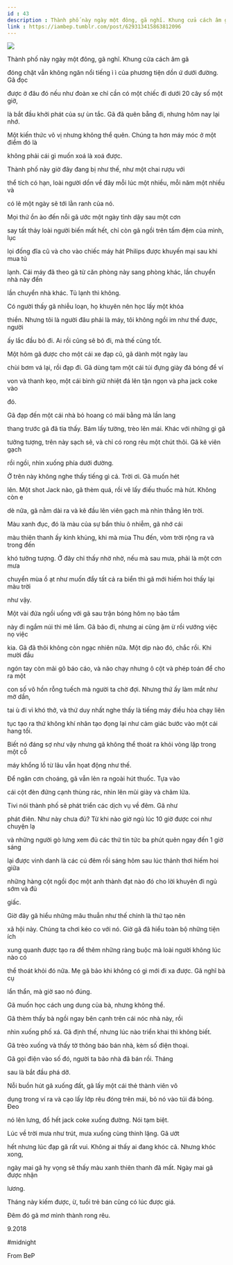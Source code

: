 ```yaml
---
id : 43
description : Thành phố này ngày một đông, gã nghĩ. Khung cửa cách âm gã
link : https://iambep.tumblr.com/post/629313415863812096
---
```


![](https://64.media.tumblr.com/4b3a8f40e5fa65583301a08e65d1b216/39417e7c42e76273-8b/s500x750/7dd022e1c0acfc6c0747d569b90de601326bc741.jpg)

Thành phố này ngày một đông, gã nghĩ. Khung cửa cách âm gã

đóng chặt vẫn không ngăn nổi tiếng ì ì của phương tiện dồn ứ dưới đường.
Gã đọc

được ở đâu đó nếu như đoàn xe chỉ cần có một chiếc đi dưới 20 cây số một
giờ,

là bắt đầu khởi phát của sự ùn tắc. Gã đã quên bẵng đi, nhưng hôm nay lại
nhớ.

Một kiến thức vô vị nhưng không thể quên. Chúng ta hơn máy móc ở một điểm
đó là

không phải cái gì muốn xoá là xoá được.

Thành phố này giờ đây đang bị như thế, như một chai rượu với

thể tích có hạn, loài người dồn về đây mỗi lúc một nhiều, mỗi năm một nhiều
và

có lẽ một ngày sẽ tới lằn ranh của nó.

Mọi thứ ồn ào đến nỗi gã ước một ngày tỉnh dậy sau một cơn

say tất thảy loài người biến mất hết, chỉ còn gã ngồi trên tấm đệm của mình,
lục

lọi đống đĩa cũ và cho vào chiếc máy hát Philips được khuyến mại sau khi
mua tủ

lạnh. Cái máy đã theo gã từ căn phòng này sang phòng khác, lần chuyển nhà
này đến

lần chuyển nhà khác. Tủ lạnh thì không.

Có người thấy gã nhiễu loạn, họ khuyên nên học lấy một khóa

thiền. Nhưng tôi là người đâu phải là máy, tôi không ngồi im như thế được,
người

ấy lắc đầu bỏ đi. Ai rồi cũng sẽ bỏ đi, mà thế cũng tốt.

Một hôm gã được cho một cái xe đạp cũ, gã dành một ngày lau

chùi bơm vá lại, rồi đạp đi. Gã dùng tạm một cái túi đựng giày đá bóng để
ví

von và thanh kẹo, một cái bình giữ nhiệt đá lên tận ngọn và pha jack coke
vào

đó.

Gã đạp đến một cái nhà bỏ hoang có mái bằng mà lần lang

thang trước gã đã tia thấy. Bám lấy tường, trèo lên mái. Khác với những
gì gã

tưởng tượng, trên này sạch sẽ, và chỉ có rong rêu một chút thôi. Gã kê viên
gạch

rồi ngồi, nhìn xuống phía dưới đường.

Ở trên này không nghe thấy tiếng gì cả. Trời ơi. Gã muốn hét

lên. Một shot Jack nào, gã thèm quá, rồi vê lấy điếu thuốc mà hút. Không
còn e

dè nữa, gã nằm dài ra và kê đầu lên viên gạch mà nhìn thẳng lên trời.

Màu xanh đục, đó là màu của sự bẩn thỉu ô nhiễm, gã nhớ cái

màu thiên thanh ấy kinh khủng, khi mà mùa Thu đến, vòm trời rộng ra và trong
đến

khó tưởng tượng. Ở đây chỉ thấy nhờ nhờ, nếu mà sau mưa, phải là một cơn
mưa

chuyển mùa ồ ạt như muốn đẩy tất cả ra biển thì gã mới hiếm hoi thấy lại
màu trời

như vậy.

Một vài đứa ngồi uống với gã sau trận bóng hôm nọ bảo tầm

này đi ngắm núi thì mê lắm. Gã bảo đi, nhưng ai cũng ậm ừ rồi vướng việc
nọ việc

kia. Gã đã thôi không còn ngạc nhiên nữa. Một dịp nào đó, chắc rồi. Khi
mười đầu

ngón tay còn mải gõ báo cáo, và não chạy nhưng ô cột và phép toán để cho
ra một

con số vô hồn rỗng tuếch mà người ta chờ đợi. Nhưng thứ ấy làm mắt như mờ
dần,

tai ù đi vì khó thở, và thứ duy nhất nghe thấy là tiếng máy điều hòa chạy
liên

tục tạo ra thứ không khí nhân tạo đọng lại như cảm giác bước vào một cái
hang tối.

Biết nó đáng sợ như vậy nhưng gã không thể thoát ra khỏi vòng lặp trong
một cỗ

máy khổng lồ từ lâu vẫn họat động như thế.

Để ngăn cơn choáng, gã vẫn lẻn ra ngoài hút thuốc. Tựa vào

cái cột đèn đứng cạnh thùng rác, nhìn lên mũi giày và châm lửa.

Tivi nói thành phố sẽ phát triển các dịch vụ về đêm. Gã như

phát điên. Như này chưa đủ? Từ khi nào giờ ngủ lúc 10 giờ được coi như chuyện
lạ

và những người gò lưng xem đủ các thứ tin tức ba phút quên ngay đến 1 giờ
sáng

lại được vinh danh là các cú đêm rồi sáng hôm sau lúc thảnh thơi hiếm hoi
giữa

những hàng cột ngồi đọc một anh thành đạt nào đó cho lời khuyên đi ngủ sớm
và đủ

giấc.

Giờ đây gã hiểu những mâu thuẫn như thế chính là thứ tạo nên

xã hội này. Chúng ta chơi kéo co với nó. Giờ gã đã hiểu toàn bộ những tiện
ích

xung quanh được tạo ra để thêm những ràng buộc mà loài người không lúc nào
có

thể thoát khỏi đó nữa. Mẹ gã bảo khi không có gì mới đi xa được. Gã nghĩ
bà cụ

lẩn thẩn, mà giờ sao nó đúng.

Gã muốn học cách ung dung của bà, nhưng không thể.

Gã thèm thấy bà ngồi ngay bên cạnh trên cái nóc nhà này, rồi

nhìn xuống phố xá. Gã định thế, nhưng lúc nào triển khai thì không biết.

Gã trèo xuống và thấy tờ thông báo bán nhà, kèm số điện thoại.

Gã gọi điện vào số đó, người ta bảo nhà đã bán rồi. Tháng

sau là bắt đầu phá dỡ.

Nỗi buồn hút gã xuống đất, gã lấy một cái thẻ thành viên vô

dụng trong ví ra và cạo lấy lớp rêu đóng trên mái, bỏ nó vào túi đá bóng.
Đeo

nó lên lưng, đổ hết jack coke xuống đường. Nói tạm biệt.

Lúc về trời mưa như trút, mưa xuống cùng thinh lặng. Gã ướt

hết nhưng lúc đạp gã rất vui. Không ai thấy ai đang khóc cả. Nhưng khóc
xong,

ngày mai gã hy vọng sẽ thấy màu xanh thiên thanh đã mất. Ngày mai gã được
nhận

lương.

Tháng này kiếm được, ừ, tuổi trẻ bán cũng có lúc được giá.

Đêm đó gã mơ mình thành rong rêu.

9.2018

#midnight

From BeP